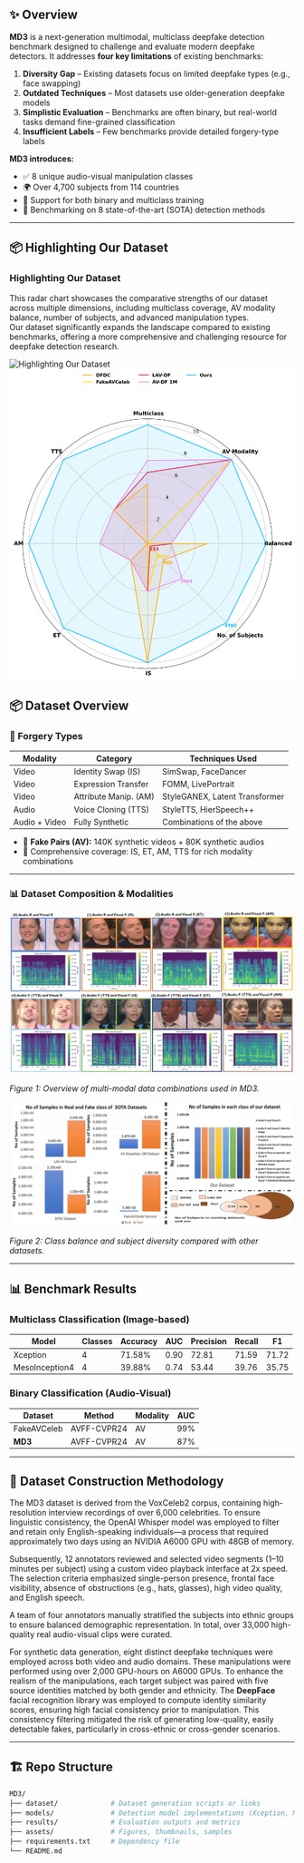 
## ✨ Overview

**MD3** is a next-generation multimodal, multiclass deepfake detection benchmark designed to challenge and evaluate modern deepfake detectors. It addresses **four key limitations** of existing benchmarks:

1. **Diversity Gap** – Existing datasets focus on limited deepfake types (e.g., face swapping)  
2. **Outdated Techniques** – Most datasets use older-generation deepfake models  
3. **Simplistic Evaluation** – Benchmarks are often binary, but real-world tasks demand fine-grained classification  
4. **Insufficient Labels** – Few benchmarks provide detailed forgery-type labels

**MD3 introduces:**
- ✅ 8 unique audio-visual manipulation classes
- 🌍 Over 4,700 subjects from 114 countries
- 🧠 Support for both binary and multiclass training
- 🎯 Benchmarking on 8 state-of-the-art (SOTA) detection methods

---
## 📦 Highlighting Our Dataset

### Highlighting Our Dataset

This radar chart showcases the comparative strengths of our dataset across multiple dimensions, including multiclass coverage, AV modality balance, number of subjects, and advanced manipulation types.  
Our dataset significantly expands the landscape compared to existing benchmarks, offering a more comprehensive and challenging resource for deepfake detection research.

![Highlighting Our Dataset](assets/Highlightin_Our_Dataset_.png)
![Highlighting Our Dataset](assert/Highlightin_Our_Dataset_.png)



## 📦 Dataset Overview

### 🔹 Forgery Types

| Modality       | Category              | Techniques Used                      |
|---------------|-----------------------|--------------------------------------|
| Video         | Identity Swap (IS)    | SimSwap, FaceDancer                  |
| Video         | Expression Transfer   | FOMM, LivePortrait                   |
| Video         | Attribute Manip. (AM) | StyleGANEX, Latent Transformer       |
| Audio         | Voice Cloning (TTS)   | StyleTTS, HierSpeech++               |
| Audio + Video | Fully Synthetic       | Combinations of the above            |
  
- 🔁 **Fake Pairs (AV):** 140K synthetic videos + 80K synthetic audios  
- 🧬 Comprehensive coverage: IS, ET, AM, TTS for rich modality combinations

---

### 📊 Dataset Composition & Modalities

![Sample from each class](assert/sample_%20from%20each_class_page-0001.jpg)

*Figure 1: Overview of multi-modal data combinations used in MD3.*

![Class sample distribution](assert/class%20sample%20distribution_page-0001.jpg)

*Figure 2: Class balance and subject diversity compared with other datasets.*

---

## 📊 Benchmark Results

### Multiclass Classification (Image-based)

| Model            | Classes | Accuracy | AUC  | Precision | Recall | F1    |
|------------------|---------|----------|------|-----------|--------|-------|
| Xception         | 4       | 71.58%   | 0.90 | 72.81     | 71.59  | 71.72 |
| MesoInception4   | 4       | 39.88%   | 0.74 | 53.44     | 39.76  | 35.75 |

### Binary Classification (Audio-Visual)

| Dataset      | Method        | Modality | AUC  |
|-------------|---------------|----------|------|
| FakeAVCeleb | AVFF-CVPR24   | AV       | 99%  |
| **MD3**     | AVFF-CVPR24   | AV       | 87%  |

---


## 🔁 Dataset Construction Methodology

The MD3 dataset is derived from the VoxCeleb2 corpus, containing high-resolution interview recordings of over 6,000 celebrities. To ensure linguistic consistency, the OpenAI Whisper model was employed to filter and retain only English-speaking individuals—a process that required approximately two days using an NVIDIA A6000 GPU with 48GB of memory.

Subsequently, 12 annotators reviewed and selected video segments (1–10 minutes per subject) using a custom video playback interface at 2x speed. The selection criteria emphasized single-person presence, frontal face visibility, absence of obstructions (e.g., hats, glasses), high video quality, and English speech.

A team of four annotators manually stratified the subjects into ethnic groups to ensure balanced demographic representation. In total, over 33,000 high-quality real audio-visual clips were curated.

For synthetic data generation, eight distinct deepfake techniques were employed across both video and audio domains. These manipulations were performed using over 2,000 GPU-hours on A6000 GPUs. To enhance the realism of the manipulations, each target subject was paired with five source identities matched by both gender and ethnicity. The **DeepFace** facial recognition library was employed to compute identity similarity scores, ensuring high facial consistency prior to manipulation. This consistency filtering mitigated the risk of generating low-quality, easily detectable fakes, particularly in cross-ethnic or cross-gender scenarios.

---



## 🏗 Repo Structure

```bash
MD3/
├── dataset/             # Dataset generation scripts or links
├── models/              # Detection model implementations (Xception, Meso, etc.)
├── results/             # Evaluation outputs and metrics
├── assets/              # Figures, thumbnails, samples
├── requirements.txt     # Dependency file
└── README.md
